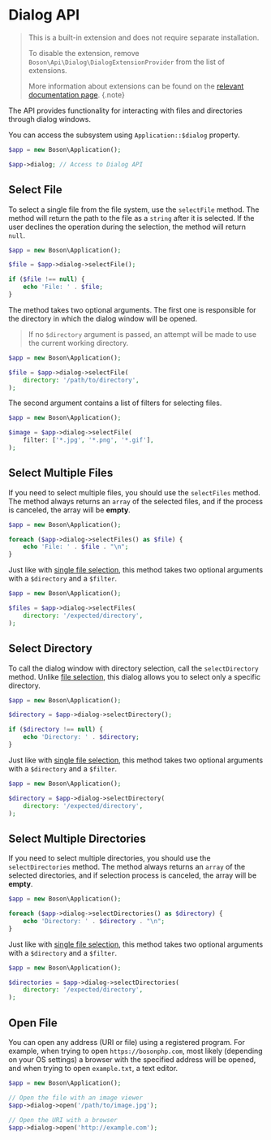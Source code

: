 # Dialog API

> This is a built-in extension and does not require separate installation.
>
> To disable the extension, remove `Boson\Api\Dialog\DialogExtensionProvider`
> from the list of extensions.
>
> More information about extensions can be found on the [relevant documentation
> page](../03.application/application-extensions.md).
{.note}

The API provides functionality for interacting with files and 
directories through dialog windows.

You can access the subsystem using `Application::$dialog` property.

```php
$app = new Boson\Application();

$app->dialog; // Access to Dialog API
```

## Select File

To select a single file from the file system, use the `selectFile` method. 
The method will return the path to the file as a `string` after it is selected. 
If the user declines the operation during the selection, the method 
will return `null`.

```php
$app = new Boson\Application();

$file = $app->dialog->selectFile();

if ($file !== null) {
    echo 'File: ' . $file;
}
```

The method takes two optional arguments. The first one is responsible for 
the directory in which the dialog window will be opened.

> If no `$directory` argument is passed, an attempt will be made to use 
> the current working directory.


```php
$app = new Boson\Application();

$file = $app->dialog->selectFile(
    directory: '/path/to/directory',
);
```

The second argument contains a list of filters for selecting files.

```php
$app = new Boson\Application();

$image = $app->dialog->selectFile(
    filter: ['*.jpg', '*.png', '*.gif'],
);
```

## Select Multiple Files

If you need to select multiple files, you should use the `selectFiles` method.
The method always returns an `array` of the selected files, and if the process 
is canceled, the array will be **empty**.

```php
$app = new Boson\Application();

foreach ($app->dialog->selectFiles() as $file) {
    echo 'File: ' . $file . "\n";
}
```

Just like with [single file selection](../03.application/dialog-api.md#select-file), 
this method takes two optional arguments with a `$directory` and a `$filter`.

```php
$app = new Boson\Application();

$files = $app->dialog->selectFiles(
    directory: '/expected/directory',
);
```

## Select Directory

To call the dialog window with directory selection, call the `selectDirectory`
method. Unlike [file selection](../03.application/dialog-api.md#select-file), 
this dialog allows you to select only a specific directory.

```php
$app = new Boson\Application();

$directory = $app->dialog->selectDirectory();

if ($directory !== null) {
    echo 'Directory: ' . $directory;
}
```

Just like with [single file selection](../03.application/dialog-api.md#select-file), 
this method takes two optional arguments with a `$directory` and a `$filter`.

```php
$app = new Boson\Application();

$directory = $app->dialog->selectDirectory(
    directory: '/expected/directory',
);
```

## Select Multiple Directories

If you need to select multiple directories, you should use the `selectDirectories`
method. The method always returns an `array` of the selected directories, and 
if selection process is canceled, the array will be **empty**.

```php
$app = new Boson\Application();

foreach ($app->dialog->selectDirectories() as $directory) {
    echo 'Directory: ' . $directory . "\n";
}
```

Just like with [single file selection](../03.application/dialog-api.md#select-file), 
this method takes two optional arguments with a `$directory` and a `$filter`.

```php
$app = new Boson\Application();

$directories = $app->dialog->selectDirectories(
    directory: '/expected/directory',
);
```

## Open File

You can open any address (URI or file) using a registered program. For example, 
when trying to open `https://bosonphp.com`, most likely (depending on your OS 
settings) a browser with the specified address will be opened, and when trying 
to open `example.txt`, a text editor.

```php
$app = new Boson\Application();

// Open the file with an image viewer
$app->dialog->open('/path/to/image.jpg');

// Open the URI with a browser
$app->dialog->open('http://example.com');
```